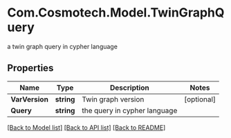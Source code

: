 # Com.Cosmotech.Model.TwinGraphQuery
a twin graph query in cypher language

## Properties

Name | Type | Description | Notes
------------ | ------------- | ------------- | -------------
**VarVersion** | **string** | Twin graph version | [optional] 
**Query** | **string** | the query in cypher language | 

[[Back to Model list]](../README.md#documentation-for-models) [[Back to API list]](../README.md#documentation-for-api-endpoints) [[Back to README]](../README.md)

